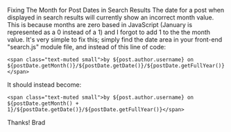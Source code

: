 Fixing The Month for Post Dates in Search Results
The date for a post when displayed in search results will currently show an incorrect month value. This is because months are zero based in JavaScript (January is represented as a 0 instead of a 1) and I forgot to add 1 to the the month value. It's very simple to fix this; simply find the date area in your front-end "search.js" module file, and instead of this line of code:
```
<span class="text-muted small">by ${post.author.username} on ${postDate.getMonth()}/${postDate.getDate()}/${postDate.getFullYear()}</span>
```
It should instead become:
```
<span class="text-muted small">by ${post.author.username} on ${postDate.getMonth() + 1}/${postDate.getDate()}/${postDate.getFullYear()}</span>
```
Thanks!
Brad

